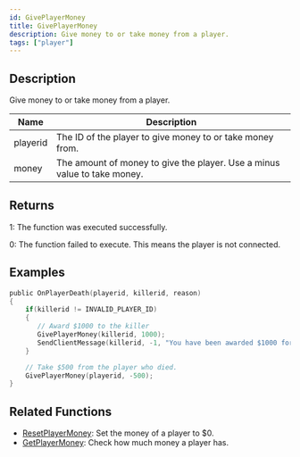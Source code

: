 ```yaml
---
id: GivePlayerMoney
title: GivePlayerMoney
description: Give money to or take money from a player.
tags: ["player"]
---
```


## Description

Give money to or take money from a player.

| Name     | Description                                                              |
| -------- | ------------------------------------------------------------------------ |
| playerid | The ID of the player to give money to or take money from.                |
| money    | The amount of money to give the player. Use a minus value to take money. |

## Returns

1: The function was executed successfully.

0: The function failed to execute. This means the player is not connected.

## Examples

```c
public OnPlayerDeath(playerid, killerid, reason)
{
    if(killerid != INVALID_PLAYER_ID)
    {
       // Award $1000 to the killer
       GivePlayerMoney(killerid, 1000);
       SendClientMessage(killerid, -1, "You have been awarded $1000 for the kill.");
    }

    // Take $500 from the player who died.
    GivePlayerMoney(playerid, -500);
}
```

## Related Functions

- [ResetPlayerMoney](../functions/ResetPlayerMoney.md): Set the money of a player to \$0.
- [GetPlayerMoney](../functions/GetPlayerMoney.md): Check how much money a player has.
